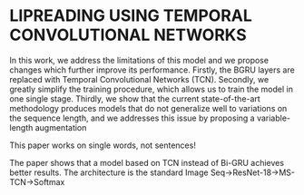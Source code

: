 # LIPREADING USING TEMPORAL CONVOLUTIONAL NETWORKS

In this work, we address the limitations of this model and we propose changes which further improve its performance. Firstly, the BGRU layers are replaced with Temporal Convolutional Networks (TCN). Secondly, we greatly simplify the training procedure, which allows us to train the model in one single stage. Thirdly, we show that the current state-of-the-art methodology produces models that do not generalize well to variations on the sequence length, and we addresses this issue by proposing a variable-length augmentation

This paper works on single words, not sentences!

The paper shows that a model based on TCN instead of Bi-GRU achieves better results. The architecture is the standard Image Seq->ResNet-18->MS-TCN->Softmax
